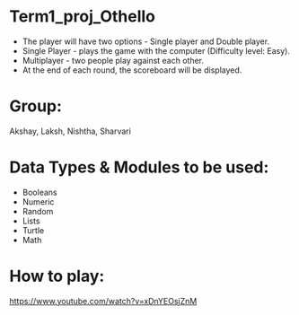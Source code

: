 # Term1_proj_Othello
* The player will have two options - Single player and Double player.
* Single Player - plays the game with the computer (Difficulty level: Easy).
* Multiplayer - two people play against each other.
* At the end of each round,  the scoreboard will be displayed.

# Group:
Akshay, Laksh, Nishtha, Sharvari
# Data Types & Modules to be used:
* Booleans
* Numeric 
* Random
* Lists
* Turtle 
* Math
# How to play:
https://www.youtube.com/watch?v=xDnYEOsjZnM
